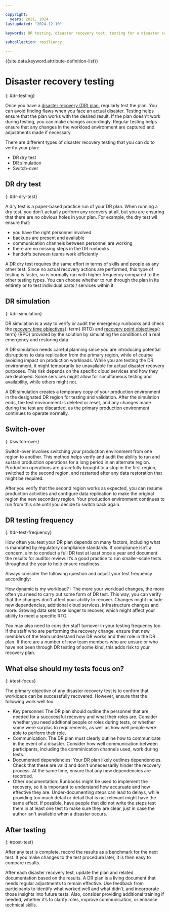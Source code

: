 ```yaml
---

copyright:
  years: 2021, 2024
lastupdated: "2024-12-10"

keywords: DR testing, disaster recovery test, testing for a disaster scenario, dry test, switch over, DR simulation

subcollection: resiliency

---
```


{{site.data.keyword.attribute-definition-list}}

# Disaster recovery testing
{: #dr-testing}

Once you have a [disaster recovery (DR) plan](/docs/resiliency?topic=resiliency-PlanningforDR), regularly test the plan. You can avoid finding flaws when you face an actual disaster. Testing helps ensure that the plan works with the desired result. If the plan doesn't work during testing, you can make changes accordingly. Regular testing helps ensure that any changes in the workload environment are captured and adjustments made if necessary.

There are different types of disaster recovery testing that you can do to verify your plan:

- DR dry test
- DR simulation
- Switch-over

## DR dry test
{: #dr-dry-test}

A dry test is a paper-based practice run of your DR plan. When running a dry test, you don't actually perform any recovery at all, but you are ensuring that there are no obvious holes in your plan. For example, the dry test wil ensure that:

 - you have the right personnel involved
 - backups are present and available
 - communication channels between personnel are working
 - there are no missing steps in the DR runbooks
 - handoffs between teams work efficiently

A DR dry test requires the same effort in terms of skills and people as any other test. Since no actual recovery actions are performed, this type of testing is faster, so is normally run with higher frequency compared to the other testing types. You can choose whether to run through the plan in its entirety or to test individual parts / services within it.

## DR simulation
{: #dr-simulation}

DR simulation is a way to verify or audit the emergency runbooks and check the [recovery time objectives](#x3167918){: term} (RTO) and [recovery point objectives](#x3429911){: term} (RPO) provided by the solution by simulating the conditions of a real emergency and restoring data.

A DR simulation needs careful planning since you are introducing potential disruptions to data replication from the primary region, while of course avoiding impact on production workloads. While you are testing the DR environment, it might temporarily be unavailable for actual disaster recovery purposes. This risk depends on the specific cloud services and how they are deployed. Some services might allow for simultaneous testing and availability, while others might not.

A DR simulation creates a temporary copy of your production environment in the designated DR region for testing and validation. After the simulation ends, the test environment is deleted or reset, and any changes made during the test are discarded, as the primary production environment continues to operate normally.

## Switch-over
{: #switch-over}

Switch-over involves switching your production environment from one region to another. This method helps verify and audit the ability to run and sustain production operations for a long period in an alternate region. Production operations are gracefully brought to a stop in the first region, switched to the second region, and restarted after any data restoration that might be required.

After you verify that the second region works as expected, you can resume production activities and configure data replication to make the original region the new secondary region. Your production environment continues to run from this site until you decide to switch back again.

## DR testing frequency
{: #dr-test-frequency}

How often you test your DR plan depends on many factors, including what is mandated by regulatory compliance standards. If compliance isn’t a concern, aim to conduct a full DR test at least once a year and document the results for auditor review. It’s a good practice to run smaller-scale tests throughout the year to help ensure readiness.

Always consider the following question and adjust your test frequency accordingly:

How dynamic is my workload?
:   The more your workload changes, the more often you need to carry out some form of DR test. This way, you can verify that the changes don't affect your ability to recover. Changes might include new dependencies, additional cloud services, infrastructure changes and more. Growing data sets take longer to recover, which might affect your ability to meet a specific RTO.

You may also need to consider staff turnover in your testing frequency too. If the staff who are performing the recovery change, ensure that new members of the team understand how DR works and their role in the DR plan. If there are a number of new team members who are unsure or who have not been through DR testing of some kind, this adds risk to your recovery plan.

## What else should my tests focus on?
{: #test-focus}

The primary objective of any disaster recovery test is to confirm that workloads can be successfully recovered. However, ensure that the following work well too:

* Key personnel: The DR plan should outline the personnel that are needed for a succcessful recovery and what their roles are. Consider whether you need addtional people or roles during tests, or whether some were surplus to requirements, as well as how well people were able to perform their role.
* Communication: The DR plan must clearly outline how to communicate in the event of a disaster. Consider how well communication between participants, including the comminication channels used, work during tests.
* Documented dependencies: Your DR plan likely outlines dependencies. Check that these are valid and don't unnecessarily hinder the recovery process. At the same time, ensure that any new dependencies are recorded.
* Other documentation: Runbooks might be used to implement the recovery, so it is important to understand how accuruate and how effective they are. Under-documenting steps can lead to delays, while providing too much detail or detail that is not relevant might have the same effect. If possible, have people that did not write the steps test them in at least one test to make sure they are clear, just in case the author isn't available when a disaster occurs.

## After testing
{: #post-test}

After any test is complete, record the results as a benchmark for the next test. If you make changes to the test procedure later, it is then easy to compare results.

After each disaster recovery test, update the plan and related documentation based on the results. A DR plan is a living document that needs regular adjustments to remain effective. Use feedback from participants to identify what worked well and what didn’t, and incorporate those insights into future tests. Also, consider providing additional training if needed, whether it’s to clarify roles, improve communication, or enhance technical skills.
